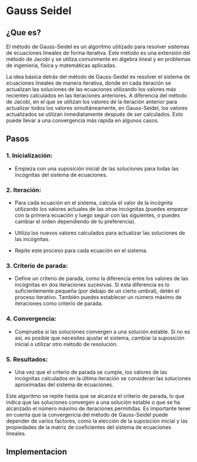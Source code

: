 # Gauss Seidel

## ¿Que es?
  El método de Gauss-Seidel es un algoritmo utilizado para resolver sistemas de ecuaciones lineales de forma iterativa. 
  Este método es una extensión del método de Jacobi y se utiliza comúnmente en álgebra lineal y en problemas de ingeniería, 
  física y matemáticas aplicadas.
  
  La idea básica detrás del método de Gauss-Seidel es resolver el sistema de ecuaciones lineales de manera iterativa, donde 
  en cada iteración se actualizan las soluciones de las ecuaciones utilizando los valores más recientes calculados en las 
  iteraciones anteriores. A diferencia del método de Jacobi, en el que se utilizan los valores de la iteración anterior para 
  actualizar todos los valores simultáneamente, en Gauss-Seidel, los valores actualizados se utilizan inmediatamente después 
  de ser calculados. Esto puede llevar a una convergencia más rápida en algunos casos.

## Pasos
  ### 1. Inicialización: 
  - Empieza con una suposición inicial de las soluciones para todas las incógnitas del sistema de ecuaciones.
  
  ### 2. Iteración:
  - Para cada ecuación en el sistema, calcula el valor de la incógnita utilizando los valores actuales de las otras incógnitas 
    (puedes empezar con la primera ecuación y luego seguir con las siguientes, o puedes cambiar el orden dependiendo de tu 
    preferencia).
  
  - Utiliza los nuevos valores calculados para actualizar las soluciones de las incógnitas.
  
  - Repite este proceso para cada ecuación en el sistema.
  
  ### 3. Criterio de parada:
  - Define un criterio de parada, como la diferencia entre los valores de las incógnitas en dos iteraciones sucesivas. Si esta
    diferencia es lo suficientemente pequeña (por debajo de un cierto umbral), detén el proceso iterativo. También puedes
    establecer un número máximo de iteraciones como criterio de parada.
  
  ### 4. Convergencia:
  - Comprueba si las soluciones convergen a una solución estable. Si no es así, es posible que necesites ajustar el sistema, cambiar
    la suposición inicial o utilizar otro método de 
    resolución.
    
  ### 5. Resultados:
  - Una vez que el criterio de parada se cumple, los valores de las incógnitas calculados en la última iteración se consideran las 
    soluciones aproximadas del sistema de ecuaciones.
  
  Este algoritmo se repite hasta que se alcanza el criterio de parada, lo que indica que las soluciones convergen a una solución estable 
  o que se ha alcanzado el número máximo de iteraciones permitidas. Es importante tener en cuenta que la convergencia del método de 
  Gauss-Seidel puede depender de varios factores, como la elección de la suposición inicial y las propiedades de la matriz de coeficientes 
  del sistema de ecuaciones lineales.

## Implementacion
